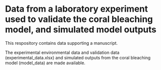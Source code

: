 # Data from a laboratory experiment used to validate the coral bleaching model, and simulated model outputs
This respository contains data supporting a manuscript. 

The experimental environmental data and validation data (experimental_data.xlsx) and simulated outputs from the coral bleaching model (model_data) are made available.

